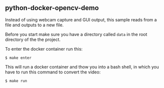 ## python-docker-opencv-demo

Instead of using webcam capture and GUI output, this sample
reads from a file and outputs to a new file.

Before you start make sure you have a directory
called `data` in the root directory of the the project.

To enter the docker container run this:

	$ make enter

This will run a docker container and thow you into a bash shell,
in which you have to run this command to convert the video:

	$ make run